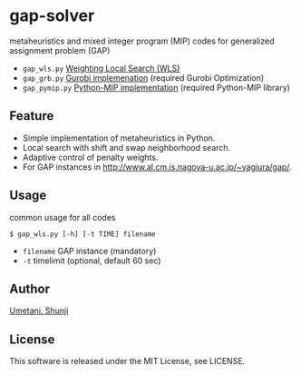 # gap-solver
metaheuristics and mixed integer program (MIP) codes for generalized assignment problem (GAP)
- `gap_wls.py` [Weighting Local Search (WLS)](https://github.com/shunji-umetani/gap-solver/blob/main/gap_wls.py "gap_wls.py")
- `gap_grb.py` [Gurobi implemenation](https://github.com/shunji-umetani/gap-solver/blob/main/gap_grb.py "gap_grb.py") (required Gurobi Optimization)
- `gap_pymip.py` [Python-MIP implementation](https://github.com/shunji-umetani/gap-solver/blob/main/gap_pymip.py "gap_pymip.py") (required Python-MIP library)

## Feature
- Simple implementation of metaheuristics in Python.
- Local search with shift and swap neighborhood search.
- Adaptive control of penalty weights.
- For GAP instances in http://www.al.cm.is.nagoya-u.ac.jp/~yagiura/gap/.

## Usage
common usage for all codes
```
$ gap_wls.py [-h] [-t TIME] filename 
```
- `filename` GAP instance (mandatory)
- `-t` timelimit (optional, default 60 sec) 

## Author
[Umetani, Shunji](https://github.com/shunji-umetani)

## License
This software is released under the MIT License, see LICENSE.
